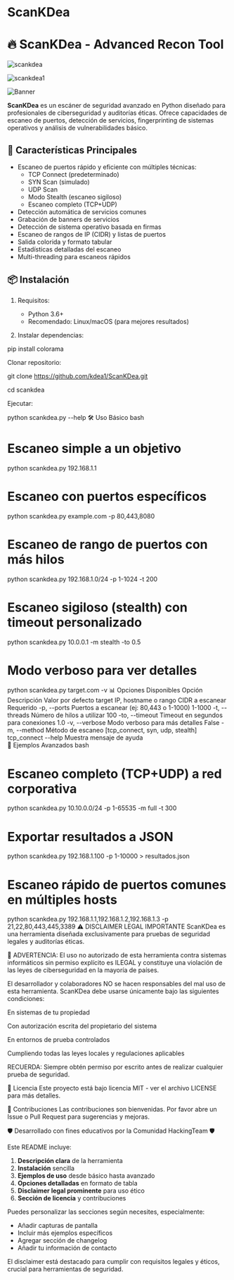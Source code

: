 # ScanKDea
# 🔥 ScanKDea - Advanced Recon Tool

![scankdea](https://github.com/user-attachments/assets/11df4e05-16cf-4dee-83ea-24ae9fda3f9a)

![scankdea1](https://github.com/user-attachments/assets/8a978dc5-adbf-4b95-8e38-7e6e16fe985e)



![Banner](assets/banner.png) <!-- Puedes añadir una imagen si lo deseas -->

**ScanKDea** es un escáner de seguridad avanzado en Python diseñado para profesionales de ciberseguridad y auditorías éticas. Ofrece capacidades de escaneo de puertos, detección de servicios, fingerprinting de sistemas operativos y análisis de vulnerabilidades básico.

## 🚀 Características Principales

- Escaneo de puertos rápido y eficiente con múltiples técnicas:
  - TCP Connect (predeterminado)
  - SYN Scan (simulado)
  - UDP Scan
  - Modo Stealth (escaneo sigiloso)
  - Escaneo completo (TCP+UDP)
- Detección automática de servicios comunes
- Grabación de banners de servicios
- Detección de sistema operativo basada en firmas
- Escaneo de rangos de IP (CIDR) y listas de puertos
- Salida colorida y formato tabular
- Estadísticas detalladas del escaneo
- Multi-threading para escaneos rápidos


## 📦 Instalación

1. Requisitos:
   - Python 3.6+
   - Recomendado: Linux/macOS (para mejores resultados)

2. Instalar dependencias:


pip install colorama

Clonar repositorio:


git clone https://github.com/kdea1/ScanKDea.git

cd scankdea

Ejecutar:


python scankdea.py --help
🛠 Uso Básico
bash
# Escaneo simple a un objetivo
python scankdea.py 192.168.1.1

# Escaneo con puertos específicos
python scankdea.py example.com -p 80,443,8080

# Escaneo de rango de puertos con más hilos
python scankdea.py 192.168.1.0/24 -p 1-1024 -t 200

# Escaneo sigiloso (stealth) con timeout personalizado
python scankdea.py 10.0.0.1 -m stealth -to 0.5

# Modo verboso para ver detalles
python scankdea.py target.com -v
📊 Opciones Disponibles
Opción	Descripción	Valor por defecto
target	IP, hostname o rango CIDR a escanear	Requerido
-p, --ports	Puertos a escanear (ej: 80,443 o 1-1000)	1-1000
-t, --threads	Número de hilos a utilizar	100
-to, --timeout	Timeout en segundos para conexiones	1.0
-v, --verbose	Modo verboso para más detalles	False
-m, --method	Método de escaneo [tcp_connect, syn, udp, stealth]	tcp_connect
--help	Muestra mensaje de ayuda	
📝 Ejemplos Avanzados
bash
# Escaneo completo (TCP+UDP) a red corporativa
python scankdea.py 10.10.0.0/24 -p 1-65535 -m full -t 300

# Exportar resultados a JSON
python scankdea.py 192.168.1.100 -p 1-10000 > resultados.json

# Escaneo rápido de puertos comunes en múltiples hosts
python scankdea.py 192.168.1.1,192.168.1.2,192.168.1.3 -p 21,22,80,443,445,3389
⚠️ DISCLAIMER LEGAL IMPORTANTE
ScanKDea es una herramienta diseñada exclusivamente para pruebas de seguridad legales y auditorías éticas.

🚨 ADVERTENCIA: El uso no autorizado de esta herramienta contra sistemas informáticos sin permiso explícito es ILEGAL y constituye una violación de las leyes de ciberseguridad en la mayoría de países.

El desarrollador y colaboradores NO se hacen responsables del mal uso de esta herramienta. ScanKDea debe usarse únicamente bajo las siguientes condiciones:

En sistemas de tu propiedad

Con autorización escrita del propietario del sistema

En entornos de prueba controlados

Cumpliendo todas las leyes locales y regulaciones aplicables

RECUERDA: Siempre obtén permiso por escrito antes de realizar cualquier prueba de seguridad.


📜 Licencia
Este proyecto está bajo licencia MIT - ver el archivo LICENSE para más detalles.


🤝 Contribuciones
Las contribuciones son bienvenidas. Por favor abre un Issue o Pull Request para sugerencias y mejoras.

🛡️ Desarrollado con fines educativos por la Comunidad HackingTeam 🛡️


Este README incluye:

1. **Descripción clara** de la herramienta
2. **Instalación** sencilla
3. **Ejemplos de uso** desde básico hasta avanzado
4. **Opciones detalladas** en formato de tabla
5. **Disclaimer legal prominente** para uso ético
6. **Sección de licencia** y contribuciones

Puedes personalizar las secciones según necesites, especialmente:
- Añadir capturas de pantalla
- Incluir más ejemplos específicos
- Agregar sección de changelog
- Añadir tu información de contacto

El disclaimer está destacado para cumplir con requisitos legales y éticos, crucial para herramientas de seguridad.
